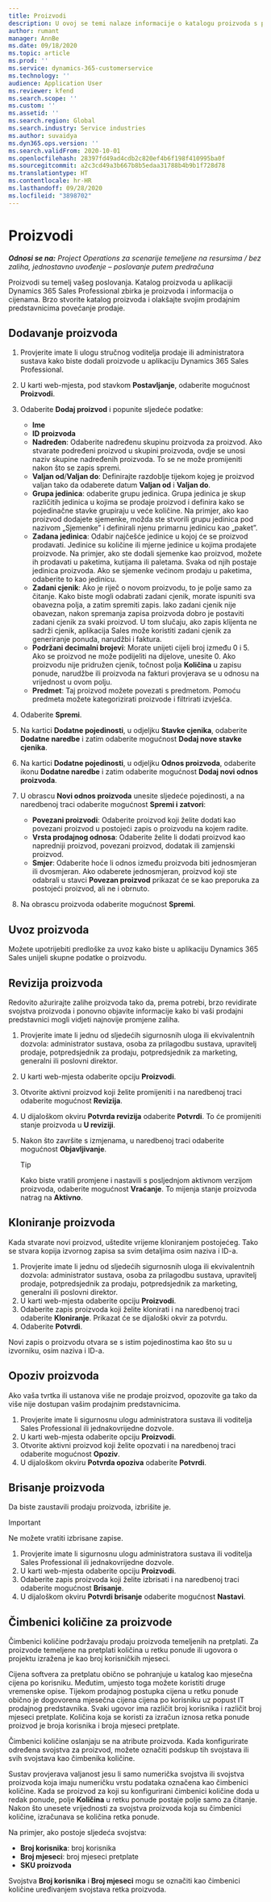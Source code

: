 ```yaml
---
title: Proizvodi
description: U ovoj se temi nalaze informacije o katalogu proizvoda s pomoću kojeg kupcima pružate informacije o proizvodima i cijenama koje nudi vaša tvrtka ili ustanova.
author: rumant
manager: AnnBe
ms.date: 09/18/2020
ms.topic: article
ms.prod: ''
ms.service: dynamics-365-customerservice
ms.technology: ''
audience: Application User
ms.reviewer: kfend
ms.search.scope: ''
ms.custom: ''
ms.assetid: ''
ms.search.region: Global
ms.search.industry: Service industries
ms.author: suvaidya
ms.dyn365.ops.version: ''
ms.search.validFrom: 2020-10-01
ms.openlocfilehash: 28397fd49ad4cdb2c820ef4b6f198f410995ba0f
ms.sourcegitcommit: a2c3cd49a3b667b8b5edaa31788b4b9b1f728d78
ms.translationtype: HT
ms.contentlocale: hr-HR
ms.lasthandoff: 09/28/2020
ms.locfileid: "3898702"
---
```

# <a name="products"></a>Proizvodi

_**Odnosi se na:** Project Operations za scenarije temeljene na resursima / bez zaliha, jednostavno uvođenje – poslovanje putem predračuna_

Proizvodi su temelj vašeg poslovanja. Katalog proizvoda u aplikaciji Dynamics 365 Sales Professional zbirka je proizvoda i informacija o cijenama. Brzo stvorite katalog proizvoda i olakšajte svojim prodajnim predstavnicima povećanje prodaje.

## <a name="add-a-product"></a>Dodavanje proizvoda

1.  Provjerite imate li ulogu stručnog voditelja prodaje ili administratora sustava kako biste dodali proizvode u aplikaciju Dynamics 365 Sales Professional.
2.  U karti web-mjesta, pod stavkom **Postavljanje**, odaberite mogućnost **Proizvodi**.
3.  Odaberite **Dodaj proizvod** i popunite sljedeće podatke:

    -  **Ime**
    -  **ID proizvoda**
    -  **Nadređen**: Odaberite nadređenu skupinu proizvoda za proizvod. Ako stvarate podređeni proizvod u skupini proizvoda, ovdje se unosi naziv skupine nadređenih proizvoda. To se ne može promijeniti nakon što se zapis spremi.
    -  **Valjan od**/**Valjan do**: Definirajte razdoblje tijekom kojeg je proizvod valjan tako da odaberete datum **Valjan od** i **Valjan do**.
    -  **Grupa jedinica**: odaberite grupu jedinica. Grupa jedinica je skup različitih jedinica u kojima se prodaje proizvod i definira kako se pojedinačne stavke grupiraju u veće količine. Na primjer, ako kao proizvod dodajete sjemenke, možda ste stvorili grupu jedinica pod nazivom „Sjemenke” i definirali njenu primarnu jedinicu kao „paket”.
    -  **Zadana jedinica**: Odabir najčešće jedinice u kojoj će se proizvod prodavati. Jedinice su količine ili mjerne jedinice u kojima prodajete proizvode. Na primjer, ako ste dodali sjemenke kao proizvod, možete ih prodavati u paketima, kutijama ili paletama. Svaka od njih postaje jedinica proizvoda. Ako se sjemenke većinom prodaju u paketima, odaberite to kao jedinicu.
    -  **Zadani cjenik**: Ako je riječ o novom proizvodu, to je polje samo za čitanje. Kako biste mogli odabrati zadani cjenik, morate ispuniti sva obavezna polja, a zatim spremiti zapis. Iako zadani cjenik nije obavezan, nakon spremanja zapisa proizvoda dobro je postaviti zadani cjenik za svaki proizvod. U tom slučaju, ako zapis klijenta ne sadrži cjenik, aplikacija Sales može koristiti zadani cjenik za generiranje ponuda, narudžbi i faktura.
    -  **Podržani decimalni brojevi**: Morate unijeti cijeli broj između 0 i 5. Ako se proizvod ne može podijeliti na dijelove, unesite 0. Ako proizvodu nije pridružen cjenik, točnost polja **Količina** u zapisu ponude, narudžbe ili proizvoda na fakturi provjerava se u odnosu na vrijednost u ovom polju.
    -  **Predmet**: Taj proizvod možete povezati s predmetom. Pomoću predmeta možete kategorizirati proizvode i filtrirati izvješća.

4.  Odaberite **Spremi**.
5.  Na kartici **Dodatne pojedinosti**, u odjeljku **Stavke cjenika**, odaberite **Dodatne naredbe** i zatim odaberite mogućnost **Dodaj nove stavke cjenika**.
7.  Na kartici **Dodatne pojedinosti**, u odjeljku **Odnos proizvoda**, odaberite ikonu **Dodatne naredbe** i zatim odaberite mogućnost **Dodaj novi odnos proizvoda**.
8.  U obrascu **Novi odnos proizvoda** unesite sljedeće pojedinosti, a na naredbenoj traci odaberite mogućnost **Spremi i zatvori**:

    -   **Povezani proizvodi**: Odaberite proizvod koji želite dodati kao povezani proizvod u postojeći zapis o proizvodu na kojem radite.
    -   **Vrsta prodajnog odnosa**: Odaberite želite li dodati proizvod kao napredniji proizvod, povezani proizvod, dodatak ili zamjenski proizvod.
    -   **Smjer**: Odaberite hoće li odnos između proizvoda biti jednosmjeran ili dvosmjeran. Ako odaberete jednosmjeran, proizvod koji ste odabrali u stavci **Povezan proizvod** prikazat će se kao preporuka za postojeći proizvod, ali ne i obrnuto.

9.  Na obrascu proizvoda odaberite mogućnost **Spremi**.

## <a name="import-products"></a>Uvoz proizvoda

Možete upotrijebiti predloške za uvoz kako biste u aplikaciju Dynamics 365 Sales unijeli skupne podatke o proizvodu.

## <a name="revise-a-product"></a>Revizija proizvoda

Redovito ažurirajte zalihe proizvoda tako da, prema potrebi, brzo revidirate svojstva proizvoda i ponovno objavite informacije kako bi vaši prodajni predstavnici mogli vidjeti najnovije promjene zaliha.

1.  Provjerite imate li jednu od sljedećih sigurnosnih uloga ili ekvivalentnih dozvola: administrator sustava, osoba za prilagodbu sustava, upravitelj prodaje, potpredsjednik za prodaju, potpredsjednik za marketing, generalni ili poslovni direktor.
2.  U karti web-mjesta odaberite opciju **Proizvodi**.
3.  Otvorite aktivni proizvod koji želite promijeniti i na naredbenoj traci odaberite mogućnost **Revizija**.
4.  U dijaloškom okviru **Potvrda revizija** odaberite **Potvrdi**. To će promijeniti stanje proizvoda u **U reviziji**.
5.  Nakon što završite s izmjenama, u naredbenoj traci odaberite mogućnost **Objavljivanje**.

    > [!TIP]
    > Kako biste vratili promjene i nastavili s posljednjom aktivnom verzijom proizvoda, odaberite mogućnost **Vraćanje**. To mijenja stanje proizvoda natrag na **Aktivno**.

## <a name="clone-a-product"></a>Kloniranje proizvoda 

Kada stvarate novi proizvod, uštedite vrijeme kloniranjem postojećeg. Tako se stvara kopija izvornog zapisa sa svim detaljima osim naziva i ID-a.

1.  Provjerite imate li jednu od sljedećih sigurnosnih uloga ili ekvivalentnih dozvola: administrator sustava, osoba za prilagodbu sustava, upravitelj prodaje, potpredsjednik za prodaju, potpredsjednik za marketing, generalni ili poslovni direktor.
2.  U karti web-mjesta odaberite opciju **Proizvodi**.
3.  Odaberite zapis proizvoda koji želite klonirati i na naredbenoj traci odaberite **Kloniranje**. Prikazat će se dijaloški okvir za potvrdu.
4.  Odaberite **Potvrdi**.

Novi zapis o proizvodu otvara se s istim pojedinostima kao što su u izvorniku, osim naziva i ID-a.

## <a name="retire-a-product"></a>Opoziv proizvoda 

Ako vaša tvrtka ili ustanova više ne prodaje proizvod, opozovite ga tako da više nije dostupan vašim prodajnim predstavnicima.

1.  Provjerite imate li sigurnosnu ulogu administratora sustava ili voditelja Sales Professional ili jednakovrijedne dozvole.
2.  U karti web-mjesta odaberite opciju **Proizvodi**.
3.  Otvorite aktivni proizvod koji želite opozvati i na naredbenoj traci odaberite mogućnost **Opoziv**.
4.  U dijaloškom okviru **Potvrda opoziva** odaberite **Potvrdi**.


## <a name="delete-a-product"></a>Brisanje proizvoda

Da biste zaustavili prodaju proizvoda, izbrišite je.

> [!IMPORTANT]
> Ne možete vratiti izbrisane zapise.

1.  Provjerite imate li sigurnosnu ulogu administratora sustava ili voditelja Sales Professional ili jednakovrijedne dozvole.
2.  U karti web-mjesta odaberite opciju **Proizvodi**.
3.  Odaberite zapis proizvoda koji želite izbrisati i na naredbenoj traci odaberite mogućnost **Brisanje**.
4.  U dijaloškom okviru **Potvrdi brisanje** odaberite mogućnost **Nastavi**.
 
 ## <a name="quantity-factors-for-products"></a>Čimbenici količine za proizvode

Čimbenici količine podržavaju prodaju proizvoda temeljenih na pretplati. Za proizvode temeljene na pretplati količina u retku ponude ili ugovora o projektu izražena je kao broj korisničkih mjeseci.

Cijena softvera za pretplatu obično se pohranjuje u katalog kao mjesečna cijena po korisniku. Međutim, umjesto toga možete koristiti druge vremenske opise. Tijekom prodajnog postupka cijena u retku ponude obično je dogovorena mjesečna cijena cijena po korisniku uz popust IT prodajnog predstavnika. Svaki ugovor ima različit broj korisnika i različit broj mjeseci pretplate. Količina koja se koristi za izračun iznosa retka ponude proizvod je broja korisnika i broja mjeseci pretplate.

Čimbenici količine oslanjaju se na atribute proizvoda. Kada konfigurirate određena svojstva za proizvod, možete označiti podskup tih svojstava ili svih svojstava kao čimbenika količine.

Sustav provjerava valjanost jesu li samo numerička svojstva ili svojstva proizvoda koja imaju numeričku vrstu podataka označena kao čimbenici količine. Kada se proizvod za koji su konfigurirani čimbenici količine doda u redak ponude, polje **Količina** u retku ponude postaje polje samo za čitanje. Nakon što unesete vrijednosti za svojstva proizvoda koja su čimbenici količine, izračunava se količina retka ponude.

Na primjer, ako postoje sljedeća svojstva: 

- **Broj korisnika**: broj korisnika 
- **Broj mjeseci**: broj mjeseci pretplate
- **SKU proizvoda** 

Svojstva **Broj korisnika** i **Broj mjeseci** mogu se označiti kao čimbenici količine uređivanjem svojstava retka proizvoda. 
